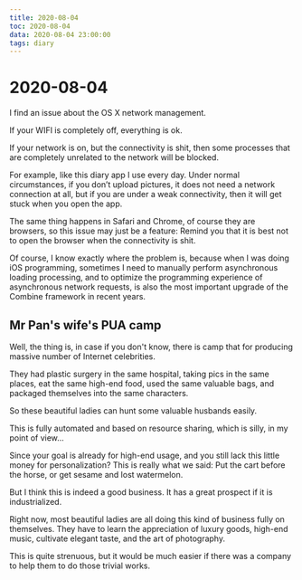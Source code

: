 ```yaml
---
title: 2020-08-04
toc: 2020-08-04
data: 2020-08-04 23:00:00
tags: diary
---
```



# 2020-08-04

I find an issue about the OS X network management.

If your WIFI is completely off, everything is ok.

If your network is on, but the connectivity is shit, then some processes that are completely unrelated to the network will be blocked. 

For example, like this diary app I use every day. Under normal circumstances, if you don’t upload pictures, it does not need a network connection at all, but if you are under a weak connectivity, then it will get stuck when you open the app.

The same thing happens in Safari and Chrome, of course they are browsers, so this issue may just be a feature: Remind you that it is best not to open the browser when the connectivity is shit.

Of course,  I know exactly where the problem is, because when I was doing iOS programming, sometimes I need to manually perform asynchronous loading processing, and to optimize the programming experience of asynchronous network requests, is also  the most important upgrade of the Combine framework in recent years.



## Mr Pan's wife's PUA camp

Well, the thing is, in case if you don't know, there is camp that for producing massive number of Internet celebrities.

They had plastic surgery in the same hospital, taking pics in the same places, eat the same high-end food, used the same valuable bags, and packaged themselves into the same characters.

So these beautiful ladies can hunt some valuable husbands easily.

This is fully automated and based on resource sharing, which is silly, in my point of view...

Since your goal is already for high-end usage, and you still lack this little money for personalization? This is really what we said: Put the cart before the horse, or get sesame and lost watermelon.



But I think this is indeed a good business. It has a great prospect if it is industrialized. 

Right now, most beautiful ladies are all doing this kind of business fully on themselves. They have to learn the appreciation of luxury goods, high-end music, cultivate elegant taste, and the art of photography. 

This is quite strenuous, but it would be much easier if there was a company to help them to do those trivial works.















